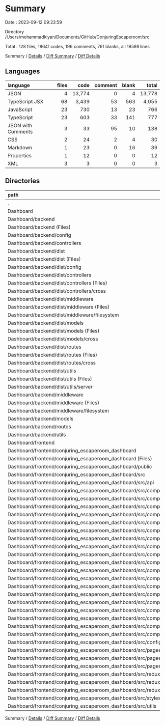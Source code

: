 # Summary

Date : 2023-09-12 09:23:59

Directory /Users/mohammadkiyan/Documents/GitHub/ConjuringEscaperoom/src

Total : 128 files,  18641 codes, 196 comments, 761 blanks, all 19598 lines

Summary / [Details](details.md) / [Diff Summary](diff.md) / [Diff Details](diff-details.md)

## Languages
| language | files | code | comment | blank | total |
| :--- | ---: | ---: | ---: | ---: | ---: |
| JSON | 4 | 13,774 | 0 | 4 | 13,778 |
| TypeScript JSX | 68 | 3,439 | 53 | 563 | 4,055 |
| JavaScript | 23 | 730 | 13 | 23 | 766 |
| TypeScript | 23 | 603 | 33 | 141 | 777 |
| JSON with Comments | 3 | 33 | 95 | 10 | 138 |
| CSS | 2 | 24 | 2 | 4 | 30 |
| Markdown | 1 | 23 | 0 | 16 | 39 |
| Properties | 1 | 12 | 0 | 0 | 12 |
| XML | 3 | 3 | 0 | 0 | 3 |

## Directories
| path | files | code | comment | blank | total |
| :--- | ---: | ---: | ---: | ---: | ---: |
| . | 128 | 18,641 | 196 | 761 | 19,598 |
| Dashboard | 128 | 18,641 | 196 | 761 | 19,598 |
| Dashboard/backend | 36 | 4,514 | 109 | 109 | 4,732 |
| Dashboard/backend (Files) | 5 | 3,500 | 93 | 28 | 3,621 |
| Dashboard/backend/config | 2 | 16 | 0 | 8 | 24 |
| Dashboard/backend/controllers | 2 | 171 | 2 | 23 | 196 |
| Dashboard/backend/dist | 20 | 711 | 11 | 20 | 742 |
| Dashboard/backend/dist (Files) | 1 | 54 | 3 | 1 | 58 |
| Dashboard/backend/dist/config | 2 | 19 | 0 | 2 | 21 |
| Dashboard/backend/dist/controllers | 6 | 370 | 2 | 6 | 378 |
| Dashboard/backend/dist/controllers (Files) | 5 | 310 | 2 | 5 | 317 |
| Dashboard/backend/dist/controllers/cross | 1 | 60 | 0 | 1 | 61 |
| Dashboard/backend/dist/middleware | 4 | 109 | 3 | 4 | 116 |
| Dashboard/backend/dist/middleware (Files) | 1 | 31 | 0 | 1 | 32 |
| Dashboard/backend/dist/middleware/filesystem | 3 | 78 | 3 | 3 | 84 |
| Dashboard/backend/dist/models | 2 | 64 | 0 | 2 | 66 |
| Dashboard/backend/dist/models (Files) | 1 | 29 | 0 | 1 | 30 |
| Dashboard/backend/dist/models/cross | 1 | 35 | 0 | 1 | 36 |
| Dashboard/backend/dist/routes | 3 | 36 | 0 | 3 | 39 |
| Dashboard/backend/dist/routes (Files) | 2 | 34 | 0 | 2 | 36 |
| Dashboard/backend/dist/routes/cross | 1 | 2 | 0 | 1 | 3 |
| Dashboard/backend/dist/utils | 2 | 59 | 3 | 2 | 64 |
| Dashboard/backend/dist/utils (Files) | 1 | 13 | 0 | 1 | 14 |
| Dashboard/backend/dist/utils/server | 1 | 46 | 3 | 1 | 50 |
| Dashboard/backend/middleware | 3 | 55 | 3 | 16 | 74 |
| Dashboard/backend/middleware (Files) | 1 | 25 | 0 | 5 | 30 |
| Dashboard/backend/middleware/filesystem | 2 | 30 | 3 | 11 | 44 |
| Dashboard/backend/models | 1 | 28 | 0 | 3 | 31 |
| Dashboard/backend/routes | 2 | 24 | 0 | 10 | 34 |
| Dashboard/backend/utils | 1 | 9 | 0 | 1 | 10 |
| Dashboard/frontend | 92 | 14,127 | 87 | 652 | 14,866 |
| Dashboard/frontend/conjuring_escaperoom_dashboard | 92 | 14,127 | 87 | 652 | 14,866 |
| Dashboard/frontend/conjuring_escaperoom_dashboard (Files) | 8 | 10,398 | 7 | 22 | 10,427 |
| Dashboard/frontend/conjuring_escaperoom_dashboard/public | 3 | 3 | 0 | 0 | 3 |
| Dashboard/frontend/conjuring_escaperoom_dashboard/src | 81 | 3,726 | 80 | 630 | 4,436 |
| Dashboard/frontend/conjuring_escaperoom_dashboard/src/api | 2 | 34 | 0 | 2 | 36 |
| Dashboard/frontend/conjuring_escaperoom_dashboard/src/components | 59 | 3,242 | 50 | 521 | 3,813 |
| Dashboard/frontend/conjuring_escaperoom_dashboard/src/components (Files) | 6 | 174 | 35 | 40 | 249 |
| Dashboard/frontend/conjuring_escaperoom_dashboard/src/components/Button | 2 | 56 | 0 | 12 | 68 |
| Dashboard/frontend/conjuring_escaperoom_dashboard/src/components/Card | 6 | 262 | 4 | 51 | 317 |
| Dashboard/frontend/conjuring_escaperoom_dashboard/src/components/Cross | 19 | 1,140 | 3 | 189 | 1,332 |
| Dashboard/frontend/conjuring_escaperoom_dashboard/src/components/Cross (Files) | 12 | 778 | 3 | 128 | 909 |
| Dashboard/frontend/conjuring_escaperoom_dashboard/src/components/Cross/sections | 2 | 163 | 0 | 28 | 191 |
| Dashboard/frontend/conjuring_escaperoom_dashboard/src/components/Cross/toolbars | 5 | 199 | 0 | 33 | 232 |
| Dashboard/frontend/conjuring_escaperoom_dashboard/src/components/Form | 7 | 484 | 0 | 64 | 548 |
| Dashboard/frontend/conjuring_escaperoom_dashboard/src/components/Mediaplayer | 4 | 519 | 1 | 57 | 577 |
| Dashboard/frontend/conjuring_escaperoom_dashboard/src/components/PortableFinder | 9 | 476 | 4 | 75 | 555 |
| Dashboard/frontend/conjuring_escaperoom_dashboard/src/components/PortableFinder (Files) | 1 | 25 | 0 | 6 | 31 |
| Dashboard/frontend/conjuring_escaperoom_dashboard/src/components/PortableFinder/mediaPlayer | 5 | 243 | 4 | 49 | 296 |
| Dashboard/frontend/conjuring_escaperoom_dashboard/src/components/PortableFinder/signal | 3 | 208 | 0 | 20 | 228 |
| Dashboard/frontend/conjuring_escaperoom_dashboard/src/components/PortableFinder/signal (Files) | 1 | 75 | 0 | 5 | 80 |
| Dashboard/frontend/conjuring_escaperoom_dashboard/src/components/PortableFinder/signal/signalFinder | 1 | 75 | 0 | 9 | 84 |
| Dashboard/frontend/conjuring_escaperoom_dashboard/src/components/PortableFinder/signal/signalMeter | 1 | 58 | 0 | 6 | 64 |
| Dashboard/frontend/conjuring_escaperoom_dashboard/src/components/TagFinder | 2 | 40 | 0 | 13 | 53 |
| Dashboard/frontend/conjuring_escaperoom_dashboard/src/components/navigation | 4 | 91 | 3 | 20 | 114 |
| Dashboard/frontend/conjuring_escaperoom_dashboard/src/configs | 1 | 5 | 0 | 2 | 7 |
| Dashboard/frontend/conjuring_escaperoom_dashboard/src/pages | 11 | 229 | 5 | 50 | 284 |
| Dashboard/frontend/conjuring_escaperoom_dashboard/src/pages (Files) | 9 | 197 | 3 | 42 | 242 |
| Dashboard/frontend/conjuring_escaperoom_dashboard/src/pages/api | 2 | 32 | 2 | 8 | 42 |
| Dashboard/frontend/conjuring_escaperoom_dashboard/src/redux | 5 | 132 | 23 | 36 | 191 |
| Dashboard/frontend/conjuring_escaperoom_dashboard/src/redux (Files) | 1 | 11 | 2 | 5 | 18 |
| Dashboard/frontend/conjuring_escaperoom_dashboard/src/redux/reducers | 4 | 121 | 21 | 31 | 173 |
| Dashboard/frontend/conjuring_escaperoom_dashboard/src/styles | 2 | 24 | 2 | 4 | 30 |
| Dashboard/frontend/conjuring_escaperoom_dashboard/src/utils | 1 | 60 | 0 | 15 | 75 |

Summary / [Details](details.md) / [Diff Summary](diff.md) / [Diff Details](diff-details.md)